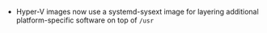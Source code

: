 - Hyper-V images now use a systemd-sysext image for layering additional platform-specific software on top of `/usr`
